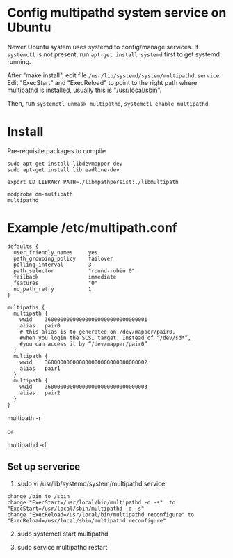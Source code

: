 # Config multipathd system service on Ubuntu
Newer Ubuntu system uses systemd to config/manage services.  If `systemctl` is not present,
run `apt-get install systemd` first to get systemd running.

After "make install", edit file `/usr/lib/systemd/system/multipathd.service`.
Edit "ExecStart" and "ExecReload" to point to the right path where multipathd is installed,
usually this is "/usr/local/sbin".

Then, run `systemctl unmask multipathd`, `systemctl enable multipathd`.

# Install
Pre-requisite packages to compile

```
sudo apt-get install libdevmapper-dev
sudo apt-get install libreadline-dev

export LD_LIBRARY_PATH=./libmpathpersist:./libmultipath

modprobe dm-multipath
multipathd

```

# Example /etc/multipath.conf


```
defaults {
  user_friendly_names     yes
  path_grouping_policy    failover
  polling_interval        3
  path_selector           "round-robin 0"
  failback                immediate
  features                "0"
  no_path_retry           1
}

multipaths {
  multipath {
    wwid    360000000000000000000000000000001
    alias   pair0
    # this alias is to generated on /dev/mapper/pair0,
    #when you login the SCSI target. Instead of “/dev/sd*”,
    #you can access it by “/dev/mapper/pair0”
  }
  multipath {
    wwid    360000000000000000000000000000002
    alias   pair1
  }
  multipath {
    wwid    360000000000000000000000000000003
    alias   pair2
  }
}
```

multipath -r

or 

multipathd -d


## Set up serverice

1. sudo vi /usr/lib/systemd/system/multipathd.service

```
change /bin to /sbin
change "ExecStart=/usr/local/bin/multipathd -d -s"  to "ExecStart=/usr/local/sbin/multipathd -d -s"
change "ExecReload=/usr/local/bin/multipathd reconfigure" to "ExecReload=/usr/local/sbin/multipathd reconfigure"
```

2. sudo systemctl start multipathd

3. sudo service multipathd restart


